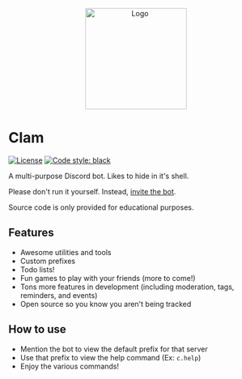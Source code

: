 <p align="center">
<img src="https://clambot.xyz/images/logo.png" alt="Logo" title="Clam" height="200" width="200"/>
</p>

# Clam

[![License](https://img.shields.io/github/license/Clam-Bot/Clam)](https://github.com/Clam-Bot/Clam/blob/main/LICENSE)
[![Code style: black](https://img.shields.io/badge/code%20style-black-000000.svg)](https://github.com/psf/black)

A multi-purpose Discord bot. Likes to hide in it's shell.

Please don't run it yourself. Instead, [invite the bot](https://discordapp.com/api/oauth2/authorize?client_id=639234650782564362&permissions=470150358&scope=bot).

Source code is only provided for educational purposes.

## Features

- Awesome utilities and tools
- Custom prefixes
- Todo lists!
- Fun games to play with your friends (more to come!)
- Tons more features in development (including moderation, tags, reminders, and events)
- Open source so you know you aren't being tracked

## How to use

- Mention the bot to view the default prefix for that server
- Use that prefix to view the help command (Ex: `c.help`)
- Enjoy the various commands!
